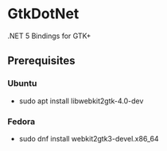 # GtkDotNet
.NET 5 Bindings for GTK+ 

## Prerequisites

### Ubuntu
* sudo apt install libwebkit2gtk-4.0-dev
### Fedora
* sudo dnf install webkit2gtk3-devel.x86_64
